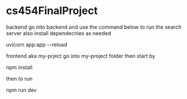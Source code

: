 # cs454FinalProject

backend
go into backend and use the command below
to run the search server also install dependecnies as needed

uvicorn app:app --reload 

frontend aka my-prject
go into my-project folder then
start by

npm install

then to run

npm run dev

